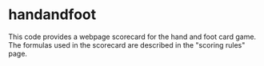 # handandfoot
This code provides a webpage scorecard for the hand and foot card game. The formulas used in the scorecard are described in the "scoring rules" page.